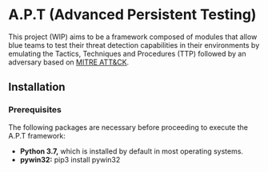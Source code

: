 # A.P.T (Advanced Persistent Testing)
This project (WIP) aims to be a framework composed of modules that allow blue teams to test their threat detection capabilities in their environments by emulating the Tactics, Techniques and Procedures (TTP) followed by an adversary based on [MITRE ATT&amp;CK](https://attack.mitre.org/).

## Installation
### Prerequisites

The following packages are necessary before proceeding to execute the A.P.T framework:

* **Python 3.7,** which is installed by default in most operating systems.
* **pywin32:** pip3 install pywin32




